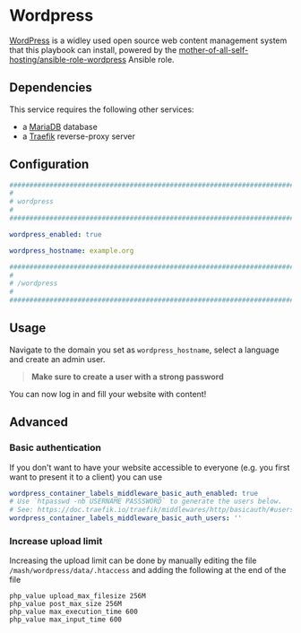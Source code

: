 # Wordpress

[WordPress](https://wordpress.org/) is a widley used open source web content management system that this playbook can install, powered by the [mother-of-all-self-hosting/ansible-role-wordpress](https://github.com/mother-of-all-self-hosting/ansible-role-wordpress) Ansible role.

## Dependencies

This service requires the following other services:

- a [MariaDB](mariadb.md) database
- a [Traefik](traefik.md) reverse-proxy server

## Configuration

```yaml
########################################################################
#                                                                      #
# wordpress                                                            #
#                                                                      #
########################################################################

wordpress_enabled: true

wordpress_hostname: example.org

########################################################################
#                                                                      #
# /wordpress                                                           #
#                                                                      #
########################################################################
```

## Usage

Navigate to the domain you set as `wordpress_hostname`, select a language and create an admin user.

> **Make sure to create a user with a strong password**

You can now log in and fill your website with content!


## Advanced

### Basic authentication

If you don't want to have your website accessible to everyone (e.g. you first want to present it to a client) you can use

```yaml
wordpress_container_labels_middleware_basic_auth_enabled: true
# Use `htpasswd -nb USERNAME PASSSWORD` to generate the users below.
# See: https://doc.traefik.io/traefik/middlewares/http/basicauth/#users
wordpress_container_labels_middleware_basic_auth_users: ''
```

### Increase upload limit

Increasing the upload limit can be done by manually editing the file `/mash/wordpress/data/.htaccess` and adding the following at the end of the file

```.htaccess
php_value upload_max_filesize 256M
php_value post_max_size 256M
php_value max_execution_time 600
php_value max_input_time 600
```
